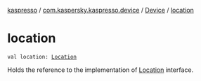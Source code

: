 [kaspresso](../../index.md) / [com.kaspersky.kaspresso.device](../index.md) / [Device](index.md) / [location](./location.md)

# location

`val location: `[`Location`](../../com.kaspersky.kaspresso.device.location/-location/index.md)

Holds the reference to the implementation of [Location](../../com.kaspersky.kaspresso.device.location/-location/index.md) interface.

